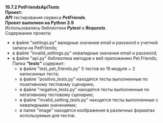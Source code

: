  **19.7.2 PetFriendsApiTests**\
 **Проект:**\
 ***API*** тестирования сервиса ***PetFriends***.   
 **Проект выполнен на Python 3.9**\
Использовались библиотеки ***Pytest*** и ***Requests***.   
 Содержание проекта:   
 - в файле "settings.py" валидные значения email и password к учетной записи на PetFriends;  
 - в файле "invalid_settings.py" невалидные значения email и password;   
 - в файле "api.py" библиотека методов к веб приложению Pet Friends;   
 Папка ***"tests"*** содержит:
     - в файле "test_pet_friends.py" 5 тестов из 19 модуля + 2 написанных теста;
     - в файле "positive_tests.py" находятся тесты выполненные по позитивному тестовому сценарию;
     - в файле "negative_tests.py" находятся тесты выполненные по негативному тестовому сценарию;
     - в файле "invalid_setting_tests.py" находятся тесты выполненные c невалидными значениями;
     - в папке "image" находятся изображения в различных форматах используемые для тестов.
